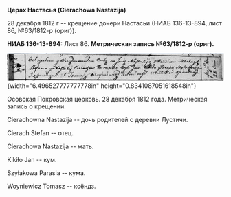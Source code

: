 **Церах Настасья (Cierachowa Nastazija)**

28 декабря 1812 г -- крещение дочери Настасьи (НИАБ 136-13-894, лист 86,
№63/1812-р (ориг)).

**НИАБ 136-13-894:** Лист 86. **Метрическая запись №63/1812-р (ориг).**

![](./media/cab2e61ad3b57cc5773111ec361269011b551665.png){width="6.496527777777778in"
height="0.8341087051618548in"}

Осовская Покровская церковь. 28 декабря 1812 года. Метрическая запись о
крещении.

Cierachowna Nastazija -- дочь родителей с деревни Лустичи.

Cierach Stefan -- отец.

Cierachowa Nastazija -- мать.

Kikiło Jan -- кум.

Szyłakowa Parasia -- кума.

Woyniewicz Tomasz -- ксёндз.
